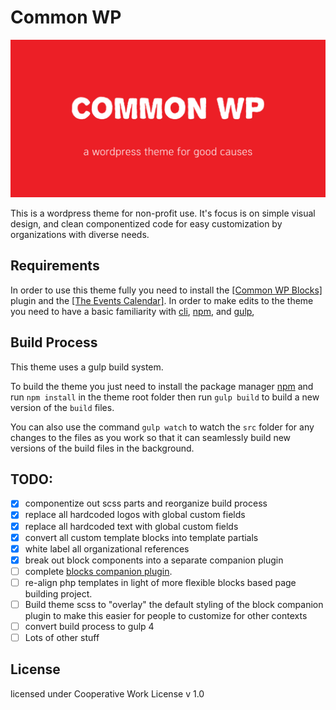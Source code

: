 # Common WP

![](./assets/images/github.jpg)

This is a wordpress theme for non-profit use. It's focus is on simple visual design, and clean componentized code for easy customization by organizations with diverse needs.

## Requirements

In order to use this theme fully you need to install the [[Common WP Blocks]](https://github.com/jcklpe/common-wp-blocks) plugin and the [[The Events Calendar]](https://wordpress.org/plugins/the-events-calendar/). In order to make edits to the theme you need to have a basic familiarity with [cli](https://www.youtube.com/watch?v=4RPtJ9UyHS0&t=), [npm](https://www.npmjs.com/), and [gulp](https://gulpjs.com/),

## Build Process

This theme uses a gulp build system.

To build the theme you just need to install the package manager [npm](https://www.npmjs.com/) and run `npm install` in the theme root folder then run `gulp build` to build a new version of the `build` files.

You can also use the command `gulp watch` to watch the `src` folder for any changes to the files as you work so that it can seamlessly build new versions of the build files in the background.

## TODO:

- [x] componentize out scss parts and reorganize build process
- [x] replace all hardcoded logos with global custom fields
- [x] replace all hardcoded text with global custom fields
- [x] convert all custom template blocks into template partials
- [x] white label all organizational references
- [x] break out block components into a separate companion plugin
- [ ] complete [blocks companion plugin](https://github.com/jcklpe/common-wp-blocks).
- [ ] re-align php templates in light of more flexible blocks based page building project.
- [ ] Build theme scss to "overlay" the default styling of the block companion plugin to make this easier for people to customize for other contexts
- [ ] convert build process to gulp 4
- [ ] Lots of other stuff

## License

licensed under Cooperative Work License v 1.0
